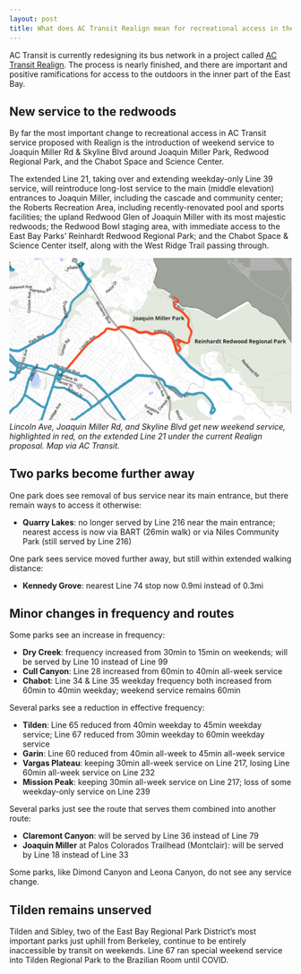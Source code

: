 ```yaml
---
layout: post
title: What does AC Transit Realign mean for recreational access in the East Bay?
---
```


AC Transit is currently redesigning its bus network in a project called [AC Transit Realign](https://www.actransit.org/realign). The process is nearly finished, and there are important and positive ramifications for access to the outdoors in the inner part of the East Bay.

<!-- excerpt -->

## New service to the redwoods

By far the most important change to recreational access in AC Transit service proposed with Realign is the introduction of weekend service to Joaquin Miller Rd & Skyline Blvd around Joaquin Miller Park, Redwood Regional Park, and the Chabot Space and Science Center.

The extended Line 21, taking over and extending weekday-only Line 39 service, will reintroduce long-lost service to the main (middle elevation) entrances to Joaquin Miller, including the cascade and community center; the Roberts Recreation Area, including recently-renovated pool and sports facilities; the upland Redwood Glen of Joaquin Miller with its most majestic redwoods; the Redwood Bowl staging area, with immediate access to the East Bay Parks’ Reinhardt Redwood Regional Park; and the Chabot Space & Science Center itself, along with the West Ridge Trail passing through.

![An excerpt of the AC Transit Realign map with new weekend service along Lincoln Ave, Joaquin Miller Rd, and Skyline Blvd highlighted in red](/assets/realign-21-weekend.png)
*Lincoln Ave, Joaquin Miller Rd, and Skyline Blvd get new weekend service, highlighted in red, on the extended Line 21 under the current Realign proposal. Map via AC Transit.*

## Two parks become further away

One park does see removal of bus service near its main entrance, but there remain ways to access it otherwise:

* **Quarry Lakes**: no longer served by Line 216 near the main entrance; nearest access is now via BART (26min walk) or via Niles Community Park (still served by Line 216) 

One park sees service moved further away, but still within extended walking distance:

* **Kennedy Grove**: nearest Line 74 stop now 0.9mi instead of 0.3mi

## Minor changes in frequency and routes

Some parks see an increase in frequency:

* **Dry Creek**: frequency increased from 30min to 15min on weekends; will be served by Line 10 instead of Line 99
* **Cull Canyon**: Line 28 increased from 60min to 40min all-week service
* **Chabot**: Line 34 & Line 35 weekday frequency both increased from 60min to 40min weekday; weekend service remains 60min

Several parks see a reduction in effective frequency:

* **Tilden**: Line 65 reduced from 40min weekday to 45min weekday service; Line 67 reduced from 30min weekday to 60min weekday service
* **Garin**: Line 60 reduced from 40min all-week to 45min all-week service
* **Vargas Plateau**: keeping 30min all-week service on Line 217, losing Line 60min all-week service on Line 232
* **Mission Peak**: keeping 30min all-week service on Line 217; loss of some weekday-only service on Line 239

Several parks just see the route that serves them combined into another route:

* **Claremont Canyon**: will be served by Line 36 instead of Line 79
* **Joaquin Miller** at Palos Colorados Trailhead (Montclair): will be served by Line 18 instead of Line 33

Some parks, like Dimond Canyon and Leona Canyon, do not see any service change.

## Tilden remains unserved

Tilden and Sibley, two of the East Bay Regional Park District’s most important parks just uphill from Berkeley, continue to be entirely inaccessible by transit on weekends. Line 67 ran special weekend service into Tilden Regional Park to the Brazilian Room until COVID.

